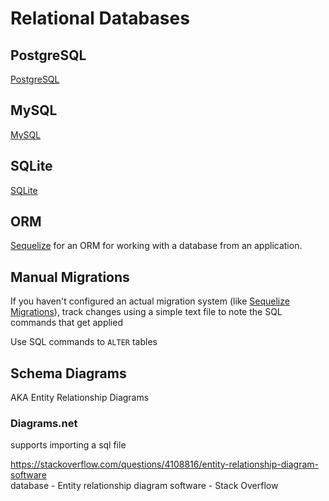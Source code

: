 # Relational Databases

## PostgreSQL

[PostgreSQL](postgresql.md)

## MySQL

[MySQL](mysql.md)

## SQLite

[SQLite](sqlite.md)

## ORM

[Sequelize](sequelize.md) for an ORM for working with a database from an application. 

## Manual Migrations

If you haven't configured an actual migration system (like [Sequelize Migrations](sequelize.md#migrations)), track changes using a simple text file to note the SQL commands that get applied

Use SQL commands to `ALTER` tables


## Schema Diagrams

AKA Entity Relationship Diagrams

### Diagrams.net 

supports importing a sql file

https://stackoverflow.com/questions/4108816/entity-relationship-diagram-software  
database - Entity relationship diagram software - Stack Overflow  

